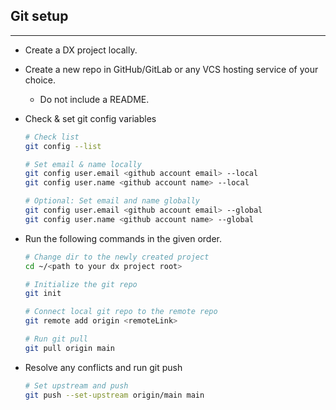 ## Git setup

---

- Create a DX project locally.
- Create a new repo in GitHub/GitLab or any VCS hosting service of your choice.
    - Do not include a README.
- Check & set git config variables
    
    ```bash
    # Check list
    git config --list
    
    # Set email & name locally
    git config user.email <github account email> --local
    git config user.name <github account name> --local
    
    # Optional: Set email and name globally
    git config user.email <github account email> --global
    git config user.name <github account name> --global
    ```
    
- Run the following commands in the given order.
    
    ```bash
    # Change dir to the newly created project
    cd ~/<path to your dx project root>
    
    # Initialize the git repo
    git init
    
    # Connect local git repo to the remote repo
    git remote add origin <remoteLink>
    
    # Run git pull
    git pull origin main
    ```
    
- Resolve any conflicts and run git push
    
    ```bash
    # Set upstream and push
    git push --set-upstream origin/main main
    ```